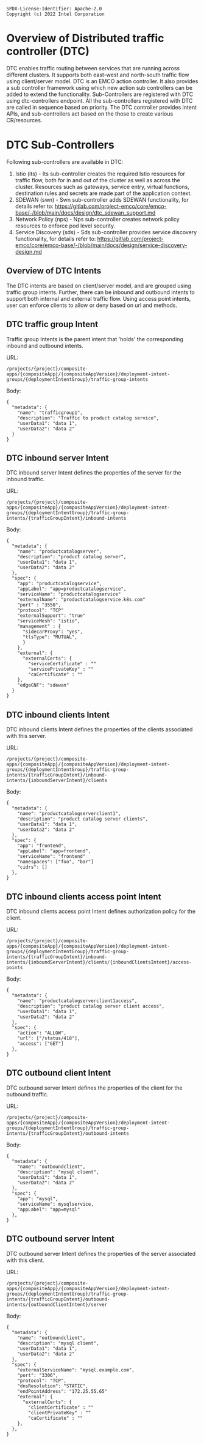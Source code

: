 ```
SPDX-License-Identifier: Apache-2.0
Copyright (c) 2022 Intel Corporation
```

# Overview of Distributed traffic controller (DTC)

DTC enables traffic routing between services that are running across different clusters. It supports both east-west and north-south traffic flow using client/server model. DTC is an EMCO action controller. It also provides a sub controller framework using which new action sub controllers can be added to extend the functionality. Sub-Controllers are registered with DTC using dtc-controllers endpoint. All the sub-controllers registered with DTC are called in sequence based on priority. The DTC controller provides intent APIs, and sub-controllers act based on the those to create various CR/resources.

# DTC Sub-Controllers

Following sub-controllers are available in DTC:

1. Istio (its) - 
    Its sub-controller creates the required Istio resources for traffic flow, both for in and out of the cluster as well as across the cluster. Resources such as gateways, service entry, virtual functions, destination rules and secrets are made part of the application context.
2. SDEWAN (swn) - 
   Swn sub-controller adds SDEWAN functionality, for details refer to: https://gitlab.com/project-emco/core/emco-base/-/blob/main/docs/design/dtc_sdewan_support.md
3. Network Policy (nps) - 
    Nps sub-controller creates network policy resources to enforce pod level security.
4. Service Discovery (sds) - 
   Sds sub-controller provides service discovery functionality, for details refer to: https://gitlab.com/project-emco/core/emco-base/-/blob/main/docs/design/service-discovery-design.md

## Overview of DTC Intents

The DTC intents are based on client/server model, and are grouped using traffic group intents. Further, there can be inbound and outbound intents to support both internal and external traffic flow. Using access point intents, user can enforce clients to allow or deny based on url and methods.


## DTC traffic group Intent

Traffic group Intents is the parent intent that 'holds' the corresponding inbound and outbound intents.

URL:

```
/projects/{project}/composite-apps/{compositeApp}/{compositeAppVersion}/deployment-intent-groups/{deploymentIntentGroup}/traffic-group-intents
```
Body:

```
{
  "metadata": {
    "name": "trafficgroup1",
    "description": "Traffic to product catalog service",
    "userData1": "data 1",
    "userData2": "data 2"
  }
}
```
## DTC inbound server Intent

DTC inbound server Intent defines the properties of the server for the inbound traffic.

URL:

```
/projects/{project}/composite-apps/{compositeApp}/{compositeAppVersion}/deployment-intent-groups/{deploymentIntentGroup}/traffic-group-intents/{trafficGroupIntent}/inbound-intents
```
Body:

```
{
  "metadata": {
    "name": "productcatalogserver",
    "description": "product catalog server",
    "userData1": "data 1",
    "userData2": "data 2"
  },
  "spec": {
    "app": "productcatalogservice",
    "appLabel": "app=productcatalogservice",
    "serviceName": "productcatalogservice"
    "externalName": "productcatalogservice.k8s.com"
    "port" : "3550", 
    "protocol": "TCP"
    "externalSupport": "true"
    "serviceMesh": "istio",
    "management" : {
      "sidecarProxy": "yes",
      "tlsType": "MUTUAL",
      }
    },
    "external": {
      "externalCerts": {
        "serviceCertificate" : ""
        "servicePrivateKey" : ""
        "caCertificate" : ""
    },
    "edgeCNF": "sdewan"
  }
}
```
## DTC inbound clients Intent

DTC inbound clients Intent defines the properties of the clients associated with this server.

URL:

```
/projects/{project}/composite-apps/{compositeApp}/{compositeAppVersion}/deployment-intent-groups/{deploymentIntentGroup}/traffic-group-intents/{trafficGroupIntent}/inbound-intents/{inboundServerIntent}/clients
```
Body:

```
{
  "metadata": {
    "name": "productcatalogserverclient1",
    "description": "product catalog server clients",
    "userData1": "data 1",
    "userData2": "data 2"
  },
  "spec": {
    "app": "frontend",
    "appLabel": "app=frontend",
    "serviceName": "frontend"
    "namespaces": ["foo", "bar"] 
    "cidrs": []
  },
}
```
## DTC inbound clients access point Intent

DTC inbound clients access point Intent defines authorization policy for the client.

URL:

```
/projects/{project}/composite-apps/{compositeApp}/{compositeAppVersion}/deployment-intent-groups/{deploymentIntentGroup}/traffic-group-intents/{trafficGroupIntent}/inbound-intents/{inboundServerIntent}/clients/{inboundClientsIntent}/access-points
```
Body:

```
{
  "metadata": {
    "name": "productcatalogserverclient1access",
    "description": "product catalog server client access",
    "userData1": "data 1",
    "userData2": "data 2"
  },
  "spec": {
    "action": "ALLOW",
    "url": ["/status/418"],
    "access": ["GET"]
  },
}
```
## DTC outbound client Intent

DTC outbound server Intent defines the properties of the client for the outbound traffic.

URL:

```
/projects/{project}/composite-apps/{compositeApp}/{compositeAppVersion}/deployment-intent-groups/{deploymentIntentGroup}/traffic-group-intents/{trafficGroupIntent}/outbound-intents
```
Body:

```
{
  "metadata": {
    "name": "outboundclient",
    "description": "mysql client",
    "userData1": "data 1",
    "userData2": "data 2"
  },
  "spec": {
    "app": "mysql",
    "serviceName": mysqlservice,
    "appLabel": "app=mysql"
  },
}
```
## DTC outbound server Intent

DTC outbound server Intent defines the properties of the server associated with this client.

URL:

```
/projects/{project}/composite-apps/{compositeApp}/{compositeAppVersion}/deployment-intent-groups/{deploymentIntentGroup}/traffic-group-intents/{trafficGroupIntent}/outbound-intents/{outboundClientIntent}/server
```
Body:

```
{
  "metadata": {
    "name": "outboundclient",
    "description": "mysql client",
    "userData1": "data 1",
    "userData2": "data 2"
  },
  "spec": {
    "externalServiceName": "mysql.example.com",
    "port": "3306", 
    "protocol": "TCP",
    "dnsResolution": "STATIC",
    "endPointAddress": "172.25.55.65"
    "external": {
      "externalCerts": {
        "clientCertificate" : ""
        "clientPrivateKey" : ""
        "caCertificate" : ""
    },
  },
}
```
